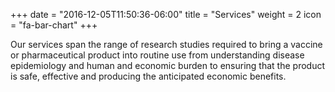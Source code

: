 +++
date = "2016-12-05T11:50:36-06:00"
title = "Services"
weight = 2
icon = "fa-bar-chart"
+++

Our services span the range of research studies required to bring a vaccine or pharmaceutical product into routine use from understanding disease epidemiology and human and economic burden to ensuring that the product is safe, effective and producing the anticipated economic benefits.
